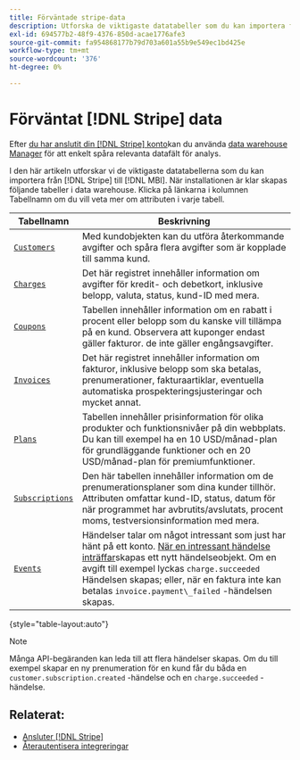 ```yaml
---
title: Förväntade stripe-data
description: Utforska de viktigaste datatabeller som du kan importera från Stripe till [!DNL MBI].
exl-id: 694577b2-48f9-4376-850d-acae1776afe3
source-git-commit: fa954868177b79d703a601a55b9e549ec1bd425e
workflow-type: tm+mt
source-wordcount: '376'
ht-degree: 0%

---
```


# Förväntat [!DNL Stripe] data

Efter [du har anslutit din [!DNL Stripe] konto](../integrations/stripe.md)kan du använda [data warehouse Manager](../../../data-analyst/data-warehouse-mgr/tour-dwm.md) för att enkelt spåra relevanta datafält för analys.

I den här artikeln utforskar vi de viktigaste datatabellerna som du kan importera från [!DNL Stripe] till [!DNL MBI]. När installationen är klar skapas följande tabeller i data warehouse. Klicka på länkarna i kolumnen Tabellnamn om du vill veta mer om attributen i varje tabell.

| **Tabellnamn** | **Beskrivning** |
|-----|-----|
| [`Customers`](https://stripe.com/docs/sources/customers) | Med kundobjekten kan du utföra återkommande avgifter och spåra flera avgifter som är kopplade till samma kund. |
| [`Charges`](https://stripe.com/docs/payments/payment-intents/migration/charges) | Det här registret innehåller information om avgifter för kredit- och debetkort, inklusive belopp, valuta, status, kund-ID med mera. |
| [`Coupons`](https://stripe.com/docs/api/coupons/object) | Tabellen innehåller information om en rabatt i procent eller belopp som du kanske vill tillämpa på en kund. Observera att kuponger endast gäller fakturor. de inte gäller engångsavgifter. |
| [`Invoices`](https://stripe.com/docs/billing/migration/invoice-states) | Det här registret innehåller information om fakturor, inklusive belopp som ska betalas, prenumerationer, fakturaartiklar, eventuella automatiska prospekteringsjusteringar och mycket annat. |
| [`Plans`](https://stripe.com/docs/api/plans/object) | Tabellen innehåller prisinformation för olika produkter och funktionsnivåer på din webbplats. Du kan till exempel ha en 10 USD/månad-plan för grundläggande funktioner och en 20 USD/månad-plan för premiumfunktioner. |
| [`Subscriptions`](https://stripe.com/docs/api/subscriptions/object) | Den här tabellen innehåller information om de prenumerationsplaner som dina kunder tillhör. Attributen omfattar kund-ID, status, datum för när programmet har avbrutits/avslutats, procent moms, testversionsinformation med mera. |
| [`Events`](https://stripe.com/docs/development/dashboard/events) | Händelser talar om något intressant som just har hänt på ett konto. [När en intressant händelse inträffar](https://stripe.com/docs/api/events/types)skapas ett nytt händelseobjekt. Om en avgift till exempel lyckas `charge.succeeded` Händelsen skapas; eller, när en faktura inte kan betalas `invoice.payment\_failed` -händelsen skapas. |

{style=&quot;table-layout:auto&quot;}

>[!NOTE]
>
>Många API-begäranden kan leda till att flera händelser skapas. Om du till exempel skapar en ny prenumeration för en kund får du båda en `customer.subscription.created` -händelse och en  `charge.succeeded` -händelse.

## Relaterat:

* [Ansluter [!DNL Stripe]](../integrations/stripe.md)
* [Återautentisera integreringar](https://experienceleague.adobe.com/docs/commerce-knowledge-base/kb/how-to/mbi-reauthenticating-integrations.html?lang=en)
